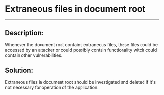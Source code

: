 # Extraneous files in document root
-------

## Description:

Whenever the document root contains extraneous files, these files could be accessed by an
attacker or could possibly contain functionality witch could contain other vulnerabilities.


## Solution:

Extraneous files in document root should be investigated and deleted if it's not necessary
for operation of the application.
